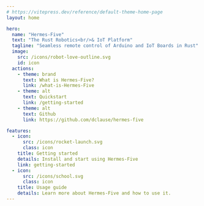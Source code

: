```yaml
---
# https://vitepress.dev/reference/default-theme-home-page
layout: home

hero:
  name: "Hermes-Five"
  text: "The Rust Robotics<br/>& IoT Platform"
  tagline: "Seamless remote control of Arduino and IoT Boards in Rust"
  image:
    src: /icons/robot-love-outline.svg
    id: icon
  actions:
    - theme: brand
      text: What is Hermes-Five?
      link: /what-is-Hermes-Five
    - theme: alt
      text: Quickstart
      link: /getting-started
    - theme: alt
      text: Github
      link: https://github.com/dclause/hermes-five

features:
  - icon: 
      src: /icons/rocket-launch.svg
      class: icon
    title: Getting started
    details: Install and start using Hermes-Five
    link: getting-started
  - icon:
      src: /icons/school.svg
      class: icon
    title: Usage guide
    details: Learn more about Hermes-Five and how to use it.
---
```


